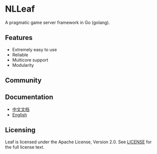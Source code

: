 NLLeaf
====
A pragmatic game server framework in Go (golang).

Features
---------

* Extremely easy to use
* Reliable
* Multicore support
* Modularity

Community
---------



Documentation
---------

* [中文文档](https://github.com/nlmayday/nlleaf/blob/master/TUTORIAL_ZH.md)
* [English](https://github.com/nlmayday/nlleaf/blob/master/TUTORIAL_EN.md)

Licensing
---------

Leaf is licensed under the Apache License, Version 2.0. See [LICENSE](https://github.com/nlmayday/nlleaf/blob/master/LICENSE) for the full license text.
